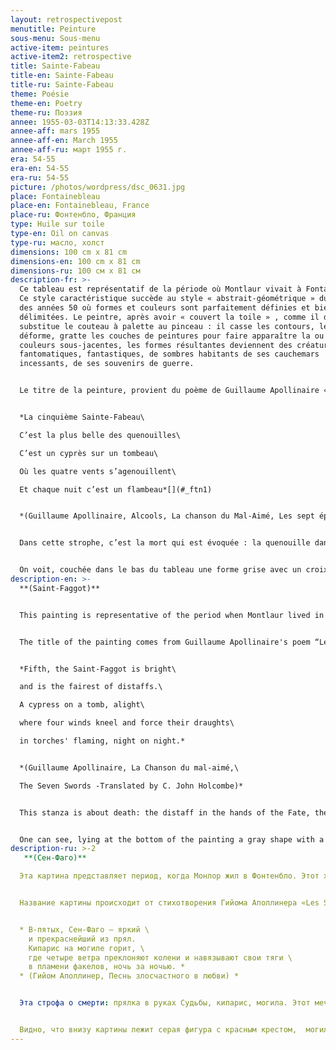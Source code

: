 ```yaml
---
layout: retrospectivepost
menutitle: Peinture
sous-menu: Sous-menu
active-item: peintures
active-item2: retrospective
title: Sainte-Fabeau
title-en: Sainte-Fabeau
title-ru: Sainte-Fabeau
theme: Poésie
theme-en: Poetry
theme-ru: Поэзия
annee: 1955-03-03T14:13:33.428Z
annee-aff: mars 1955
annee-aff-en: March 1955
annee-aff-ru: март 1955 г.
era: 54-55
era-en: 54-55
era-ru: 54-55
picture: /photos/wordpress/dsc_0631.jpg
place: Fontainebleau
place-en: Fontainebleau, France
place-ru: Фонтенбло, Франция
type: Huile sur toile
type-en: Oil on canvas
type-ru: масло, холст
dimensions: 100 cm x 81 cm
dimensions-en: 100 cm x 81 cm
dimensions-ru: 100 см x 81 см
description-fr: >-
  Ce tableau est représentatif de la période où Montlaur vivait à Fontainebleau.
  Ce style caractéristique succède au style « abstrait-géométrique » du début
  des années 50 où formes et couleurs sont parfaitement définies et bien
  délimitées. Le peintre, après avoir « couvert la toile » , comme il dit,
  substitue le couteau à palette au pinceau : il casse les contours, les
  déforme, gratte les couches de peintures pour faire apparaître la ou les
  couleurs sous-jacentes, les formes résultantes deviennent des créatures
  fantomatiques, fantastiques, de sombres habitants de ses cauchemars
  incessants, de ses souvenirs de guerre.


  Le titre de la peinture, provient du poème de Guillaume Apollinaire « Les sept épées ». Sainte-Fabeau est la cinquième de ces épées.


  *La cinquième Sainte-Fabeau\

  C’est la plus belle des quenouilles\

  C’est un cyprès sur un tombeau\

  Où les quatre vents s’agenouillent\

  Et chaque nuit c’est un flambeau*[](#_ftn1)


  *(Guillaume Apollinaire, Alcools, La chanson du Mal-Aimé, Les sept épées)*


  Dans cette strophe, c’est la mort qui est évoquée : la quenouille dans les mains de la Parque, le cyprès, le tombeau. L'épée peut être l’un des sept péchés capitaux ou l'un des glaives ayant transpercé le cœur de la Vierge. Comme toujours, Apollinaire joue sur le sens des mots, de même, le peintre joue sur la lumière, les couleurs et les formes de ses créations.


  On voit, couchée dans le bas du tableau une forme grise avec un croix rouge, est-ce le tombeau ? d’autres formes, blanches tombent du ciel, d'autres, bleues et noires, agenouillées sont les quatre vents. Montlaur connaissait parfaitement tous les poèmes d’*Alcools*, il est certain qu’il a voulu reproduire fidèlement dans sa peinture les mots hermétiques du poète.
description-en: >-
  **(Saint-Faggot)** 


  This painting is representative of the period when Montlaur lived in Fontainebleau. This characteristic style follows his abstract-geometric period of the early 50’s where shapes and colors were well defined and perfectly delimited. Here, in a first stage, the painter "covers the canvas" (in his own words), then, he substitutes the palette knife for the paintbrush. He breaks the shapes, scrapes the thick layers of paint to reveal the underlying color(s). The resulting shapes become ghostly, fantastic creatures, dark inhabitants of his never-ending nightmares, his war memories.


  The title of the painting comes from Guillaume Apollinaire's poem “Les Sept épées” (The Seven Swords). Sainte-Fabeau (Saint-Faggot) is the fifth of these swords.


  *Fifth, the Saint-Faggot is bright\

  and is the fairest of distaffs.\

  A cypress on a tomb, alight\

  where four winds kneel and force their draughts\

  in torches' flaming, night on night.*


  *(Guillaume Apollinaire, La Chanson du mal-aimé,\

  The Seven Swords -Translated by C. John Holcombe)*


  This stanza is about death: the distaff in the hands of the Fate, the cypress, the tomb. The sword is one that pierced the heart of the Virgin Mary and maybe also one of the seven deadly sins. As always, Apollinaire plays on the meaning of words, in the same way, the painter plays on the colors and the shapes of his creations.


  One can see, lying at the bottom of the painting a gray shape with a red cross, is this the tomb? White forms fall from the sky, others, black and blue are kneeling. Montlaur was perfectly acquainted with the poems of "Alcools", it is certain that he wanted to faithfully reproduce in his painting the hermetic words of the poet.
description-ru: >-2
   **(Сен-Фаго)** 

  Эта картина представляет период, когда Монлор жил в Фонтенбло. Этот характерный стиль следует его абстрактно-геометрическому периоду начала 50-х годов, когда формы и цвета были четко определены и идеально разграничены. На первом этапе художник «покрывает холст» (по его собственным словам), а затем заменяет кисть мастихином. Он ломает формы, соскребает толстые слои краски, чтобы выявить нижележащий цвет. Получившиеся формы становятся призрачными фантастическими существами, темными обитателями его нескончаемых кошмаров, его воспоминаниями о войне.


  Название картины происходит от стихотворения Гийома Аполлинера «Les Sept épées» (Семь мечей). Сен-Фаго (Saint-Faggot) – пятый из этих мечей.


  * В-пятых, Сен-Фаго – яркий \
    и прекраснейший из прял.
    Кипарис на могиле горит, \
    где четыре ветра преклоняют колени и навязывают свои тяги \
    в пламени факелов, ночь за ночью. *
  * (Гийом Аполлинер, Песнь злосчастного в любви) *


  Эта строфа о смерти: прялка в руках Судьбы, кипарис, могила. Этот меч пронзил сердце Девы Марии и, возможно, также был одним из семи смертных грехов. Как всегда, Аполлинер играет на значении слов, точно так же художник играет на цветах и ​​формах своих творений.


  Видно, что внизу картины лежит серая фигура с красным крестом,  могила ли это? Белые формы падают с неба, другие – черные и синие – преклоняют колени. Монлор был прекрасно знаком со стихами сборника «Алкоголи»; несомненно, что он хотел точно воспроизвести в своей картине герметически закрытые по смыслу слова поэта.
---
```

